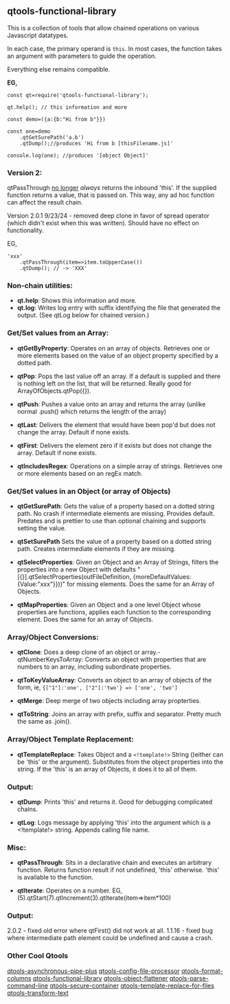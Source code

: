 ## **qtools-functional-library**

This is a collection of tools that allow chained operations on various Javascript datatypes. 

In each case, the primary operand is `this`. In most cases, the function takes an argument with parameters to guide the operation. 

Everything else remains compatible.

**EG,**

```
const qt=require('qtools-functional-library');

qt.help(); // this information and more

const demo=({a:{b:"Hi from b"}})

const one=demo
    .qtGetSurePath('a.b')
    .qtDump();//produces 'Hi from b [thisFilename.js]'

console.log(one); //produces '[object Object]'
```

### **Version 2:**

qtPassThrough <u>no longer</u> *always* returns the inbound 'this'. If the supplied function
returns a value, that is passed on. This way, any ad hoc function can affect the result chain.

Version 2.0.1 9/23/24 - removed deep clone in favor of spread operator (which didn't exist when this was written). Should have no effect on functionality.

EG,

```
'xxx'
    .qtPassThrough(item=>item.toUpperCase())
    .qtDump(); // -> 'XXX'
```

### **Non-chain utilities:**

- **qt.help**: Shows this information and more.
- **qt.log**:    Writes log entry with suffix identifying the file that generated the output. (See qtLog below for chained version.)

### **Get/Set values from an Array:**

- **qtGetByProperty**: Operates on an array of objects. Retrieves one or more elements based on the value of an object property specified by a dotted path.

- **qtPop**: Pops the last value off an array. If a default is supplied and there is nothing left on the list, that will be returned. Really good for ArrayOfObjects.qtPop({}).

- **qtPush**: Pushes a value onto an array and returns the array (unlike normal .push() which returns the length of the array)

- **qtLast**: Delivers the element that would have been pop'd but does not change the array. Default if none exists.

- **qtFirst**: Delivers the element zero if it exists but does not change the array. Default if none exists.

- **qtIncludesRegex**: Operations on a simple array of strings. Retrieves one or more elements based on an regEx match.

### **Get/Set values in an Object (or array of Objects)**

- **qtGetSurePath**: Gets the value of a property based on a dotted string path. No crash if intermediate elements are missing. Provides default. Predates and is prettier to use than optional chaining and supports setting the value.

- **qtSetSurePath** Sets the value of a property based on a dotted string path. Creates intermediate elements if they are missing.

- **qtSelectProperties**: Given an Object and an Array of Strings, filters the properties into a new Object with defaults "[{}].qtSelectProperties(outFileDefinition, {moreDefaultValues:{Value:"xxx"}}))" for missing elements. Does the same for an Array of Objects.

- **qtMapProperties**: Given an Object and a one level Object whose properties are functions, applies each function to the corresponding element. Does the same for an array of Objects.

### **Array/Object Conversions:**

- **qtClone**: Does a deep clone of an object or array.- qtNumberKeysToArray: Converts an object with properties that are numbers to an array, including subordinate properties.

- **qtToKeyValueArray**: Converts an object to an array of objects of the form, ie, `{["1"]:'one', ["2"]:'two'} => ['one', 'two']`

- **qtMerge**: Deep merge of two objects including array propterties.

- **qtToString**: Joins an array with prefix, suffix and separator. Pretty much the same as .join().

### **Array/Object Template Replacement:**

- **qtTemplateReplace**: Takes Object and a `<!template!>` String ()either can be 'this' or the argument). Substitutes from the object properties into the string. If the 'this' is an array of Objects, it does it to all of them.

### **Output:**

- **qtDump**: Prints 'this' and returns it. Good for debugging complicated chains.

- **qtLog**: Logs message by applying 'this' into the argument which is a <!template!> string. Appends calling file name.

### **Misc:**

- **qtPassThrough**: Sits in a declarative chain and executes an arbitrary function. Returns function result if not undefined, 'this' otherwise. 'this' is available to the function.

- **qtIterate**: Operates on a number. EG, (5).qtStart(7).qtIncrement(3).qtIterate(item=>item*100)

### **Output:**

2.0.2 - fixed old error where qtFirst() did not work at all.
1.1.16 - fixed bug where intermediate path element could be undefined and cause a crash.

### **Other Cool Qtools**

[qtools-asynchronous-pipe-plus](https://www.npmjs.com/package/qtools-asynchronous-pipe-plus)
[qtools-config-file-processor](https://www.npmjs.com/package/qtools-config-file-processor)
[qtools-format-columns](https://www.npmjs.com/package/qtools-format-columns)
[qtools-functional-library](https://www.npmjs.com/package/qtools-functional-library)
[qtools-object-flattener](https://www.npmjs.com/package/qtools-object-flattener)
[qtools-parse-command-line](https://www.npmjs.com/package/qtools-parse-command-line)
[qtools-secure-container](https://www.npmjs.com/package/qtools-secure-container)
[qtools-template-replace-for-files](https://www.npmjs.com/package/qtools-template-replace-for-files)
[qtools-transform-text](https://www.npmjs.com/package/qtools-transform-text)
